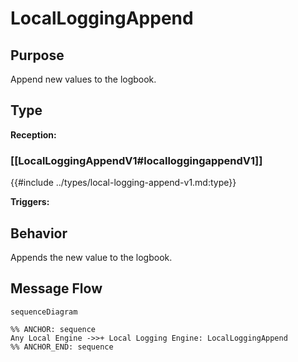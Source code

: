 <div class="message">

# LocalLoggingAppend

## Purpose

<!-- ANCHOR: purpose -->
Append new values to the logbook.
<!-- ANCHOR_END: purpose -->

## Type

<!-- ANCHOR: type -->
**Reception:**

### [[LocalLoggingAppendV1#localloggingappendV1]]

{{#include ../types/local-logging-append-v1.md:type}}

**Triggers:**

<!-- ANCHOR_END: type -->

## Behavior

<!-- ANCHOR: behavior -->
Appends the new value to the logbook.
<!-- ANCHOR_END: behavior -->


## Message Flow

<!-- ANCHOR: messages -->
```mermaid
sequenceDiagram

%% ANCHOR: sequence
Any Local Engine ->>+ Local Logging Engine: LocalLoggingAppend
%% ANCHOR_END: sequence
```
<!-- ANCHOR_END: messages -->

</div>